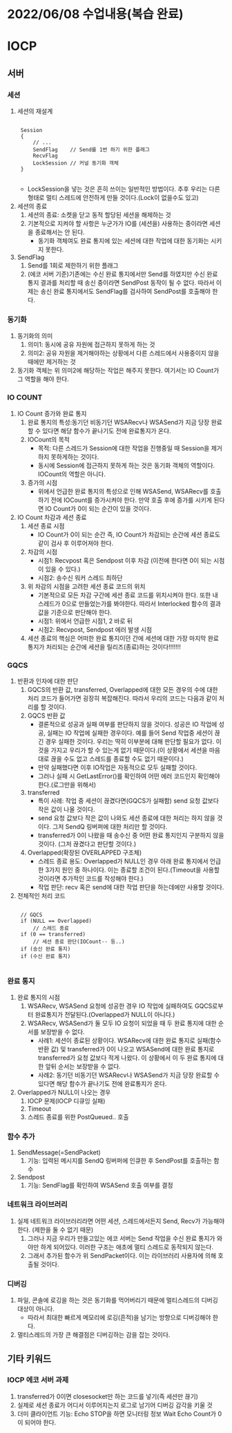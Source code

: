 # 2022/06/08 수업내용(복습 완료)
# IOCP
## 서버
### 세션
1. 세션의 재설계
    <pre><code>
    Session
    {
        // ... 
        SendFlag    // Send를 1번 하기 위한 플래그
        RecvFlag
        LockSession // 커널 동기화 객체
    }
    </code></pre>
    * LockSession을 넣는 것은 흔히 쓰이는 일반적인 방법이다. 추후 우리는 다른 형태로 멀티 스레드에 안전하게 만들 것이다.(Lock이 없을수도 있고)
2. 세션의 종료
    1) 세션의 종료: 소켓을 닫고 동적 할당된 세션을 해제하는 것
    2) 기본적으로 지켜야 할 사항은 누군가가 IO를 (세션을) 사용하는 중이라면 세션을 종료해서는 안 된다.
        * 동기화 객체여도 완료 통지에 있는 세션에 대한 작업에 대한 동기화는 시키지 못한다.
3. SendFlag
    1) Send를 1회로 제한하기 위한 플래그
    2) (에코 서버 기준)기존에는 수신 완료 통지에서만 Send를 하였지만 수신 완료 통지 결과를 처리할 때 송신 중이라면 SendPost 동작이 될 수 없다. 따라서 이제는 송신 완료 통지에서도 SendFlag를 검사하여 SendPost를 호출해야 한다. 

### 동기화
1. 동기화의 의미
    1) 의미1: 동시에 공유 자원에 접근하지 못하게 하는 것
    2) 의미2: 공유 자원을 제거해야하는 상황에서 다른 스레드에서 사용중이지 않을 때에만 제거하는 것
2. 동기화 객체는 위 의미2에 해당하는 작업은 해주지 못한다. 여기서는 IO Count가 그 역할을 해야 한다.

### IO COUNT
1. IO Count 증가와 완료 통지
    1) 완료 통지의 특성:동기던 비동기던 WSARecv나 WSASend가 지금 당장 완료할 수 있다면 해당 함수가 끝나기도 전에 완료통지가 온다.
    2) IOCount의 목적
        * 목적: 다른 스레드가 Session에 대한 작업을 진행중일 때 Session을 제거하지 못하게하는 것이다.
        * 동시에 Session에 접근하지 못하게 하는 것은 동기화 객체의 역할이다. IOCount의 역할은 아니다.
    3) 증가의 시점
        * 위에서 언급한 완료 통지의 특성으로 인해 WSASend, WSARecv를 호출하기 전에 IOCount를 증가시켜야 한다. 만약 호출 후에 증가를 시키게 된다면 IO Count가 0이 되는 순간이 있을 것이다.
2. IO Count 차감과 세션 종료
    1) 세션 종료 시점
        * IO Count가 0이 되는 순간 즉, IO Count가 차감되는 순간에 세션 종료도 같이 검사 후 이루어져야 한다.
    2) 차감의 시점
        * 시점1: Recvpost 혹은 Sendpost 이후 차감 (이전에 한다면 0이 되는 시점이 있을 수 있다.)
        * 시점2: 송수신 워커 스레드 최하단
    3) 위 차감의 시점을 고려한 세션 종료 코드의 위치
        * 기본적으로 모든 차감 구간에 세션 종료 코드를 위치시켜야 한다. 또한 내 스레드가 0으로 만들었는가를 봐야한다. 따라서 Interlocked 함수의 결과값을 기준으로 판단해야 한다.
        * 시점1: 위에서 언급한 시점1, 2 바로 뒤
        * 시점2: Recvpost, Sendpost 에러 발생 시점
    4) 세션 종료의 핵심은 어떠한 완료 통지이던 간에 세션에 대한 가장 마지막 완료 통지가 처리되는 순간에 세션을 릴리즈(종료)하는 것이다!!!!!!!

### GQCS
1. 반환과 인자에 대한 판단
    1) GQCS의 반환 값, transferred, Overlapped에 대한 모든 경우의 수에 대한 처리 코드가 들어가면 굉장히 복잡해진다. 따라서 우리의 코드는 다음과 같이 처리를 할 것이다.
    2) GQCS 반환 값
        * 결론적으로 성공과 실패 여부를 판단하지 않을 것이다. 성공은 IO 작업에 성공, 실패는 IO 작업에 실패한 경우이다. 예를 들어 Send 작업중 세션이 끊긴 경우 실패한 것이다. 우리는 딱히 이부분에 대해 판단할 필요가 없다. 이것을 가지고 우리가 할 수 있는게 없기 때문이다.(이 상황에서 세션을 마음대로 끊을 수도 없고 스레드를 종료할 수도 없기 때문이다.)
        * 만약 실패했다면 이후 IO작업은 자동적으로 모두 실패할 것이다.
        * 그러나 실패 시 GetLastError()를 확인하여 어떤 에러 코드인지 확인해야 한다.(로그만을 위해서)
    3) transferred
        * 특이 사례: 작업 중 세션이 끊겼다면(GQCS가 실패함) send 요청 값보다 작은 값이 나올 것이다.
        * send 요청 값보다 작은 값이 나와도 세션 종료에 대한 처리는 하지 않을 것이다. 그저 SendQ 링버퍼에 대한 처리만 할 것이다.
        * transferred가 0이 나왔을 때 송수신 중 어떤 완료 통지인지 구분하지 않을것이다. (그저 끊겼다고 판단할 것이다.)
    4) Overlapped(확장된 OVERLAPPED 구조체)
        * 스레드 종료 용도: Overlapped가 NULL인 경우 아래 완료 통지에서 언급한 3가지 원인 중 하나이다. 이는 종료할 조건이 된다.(Timeout을 사용할 것이라면 추가적인 코드를 작성해야 한다.)
        * 작업 판단: recv 혹은 send에 대한 작업 판단을 하는데에만 사용할 것이다.
2. 전체적인 처리 코드
    <pre><code>
    // GQCS
    if (NULL == Overlapped)
        // 스레드 종료
    if (0 == transferred)
        // 세션 종료 판단(IOCount-- 등..)
    if (송신 완료 통지)
    if (수신 완료 통지)
    </code></pre>

### 완료 통지
1. 완료 통지의 시점
    1) WSARecv, WSASend 요청에 성공한 경우 IO 작업에 실패하여도 GQCS로부터 완료통지가 전달된다.(Overlapped가 NULL이 아니다.)
    2) WSARecv, WSASend가 둘 모두 IO 요청이 되었을 때 두 완료 통지에 대한 순서를 보장받을 수 없다.
        * 사례1: 세션이 종료된 상황이다. WSARecv에 대한 완료 통지로 실패(함수 반환 값) 및 transferred가 0이 나오고 WSASend에 대한 완료 통지로 transferred가 요청 값보다 적게 나왔다. 이 상황에서 이 두 완료 통지에 대한 앞뒤 순서는 보장받을 수 없다.
        * 사례2: 동기던 비동기던 WSARecv나 WSASend가 지금 당장 완료할 수 있다면 해당 함수가 끝나기도 전에 완료통지가 온다.
2. Overlapped가 NULL이 나오는 경우
    1) IOCP 문제(IOCP 디큐잉 실패)
    2) Timeout
    3) 스레드 종료를 위한 PostQueued.. 호출

### 함수 추가
1. SendMessage(=SendPacket)
    1) 기능: 입력된 메시지를 SendQ 링버퍼에 인큐한 후 SendPost를 호출하는 함수
2. Sendpost
    1) 기능: SendFlag를 확인하여 WSASend 호출 여부를 결정

### 네트워크 라이브러리
1. 실제 네트워크 라이브러리라면 어떤 세션, 스레드에서든지 Send, Recv가 가능해야 한다. (제한을 둘 수 없기 때문)
    1) 그러나 지금 우리가 만들고있는 에코 서버는 Send 작업을 수신 완료 통지가 와야만 하게 되어있다. 이러한 구조는 애초에 멀티 스레드로 동작되지 않는다.
    2) 그래서 추가된 함수가 위 SendPacket이다. 이는 라이브러리 사용자에 의해 호출될 것이다.

### 디버깅
1. 파일, 콘솔에 로깅을 하는 것은 동기화를 먹어버리기 때문에 멀티스레드의 디버깅 대상이 아니다.
    * 따라서 최대한 빠르게 메모리에 로깅(흔적)을 남기는 방향으로 디버깅해야 한다.
2. 멀티스레드의 가장 큰 해결점은 디버깅하는 감을 잡는 것이다.

## 기타 키워드
### IOCP 에코 서버 과제
1. transferred가 0이면 closesocket만 하는 코드를 넣기(즉 세션만 끊기)
2. 실제로 세션 종료가 어디서 이루어지는지 로그로 남기어 디버깅 감각을 키울 것
3. 더미 클라이언트 기능: Echo STOP을 하면 모니터링 정보 Wait Echo Count가 0이 되어야 한다.
